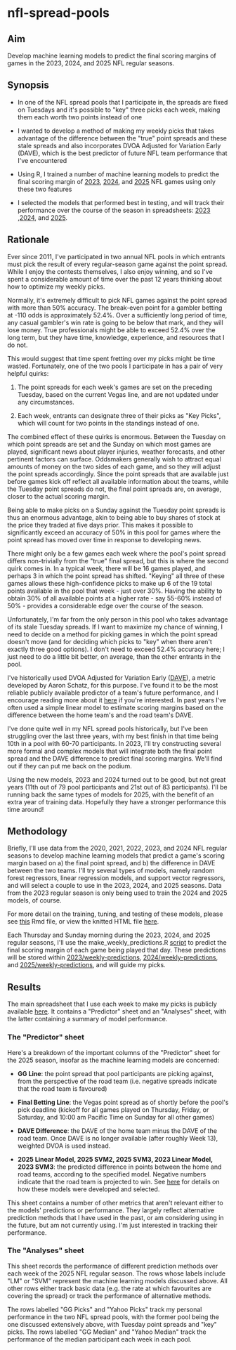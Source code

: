 # nfl-spread-pools
## Aim
Develop machine learning models to predict the final scoring margins of games in
the 2023, 2024, and 2025 NFL regular seasons.
## Synopsis
* In one of the NFL spread pools that I participate in, the spreads are fixed on
Tuesdays and it's possible to "key" three picks each week, making them each
worth two points instead of one

* I wanted to develop a method of making my weekly picks that takes advantage of
the difference between the "true" point spreads and these stale spreads and also
incorporates DVOA Adjusted for Variation Early (DAVE), which is the best
predictor of future NFL team performance that I've encountered

* Using R, I trained a number of machine learning models to predict the final
scoring margin of
[2023](https://decohn.github.io/nfl-spread-pools/2023/model-training.html),
[2024](https://decohn.github.io/nfl-spread-pools/2024/model-training.html), and
[2025](https://decohn.github.io/nfl-spread-pools/2025/model-training.html)
NFL games using only these two features

* I selected the models that performed best in testing, and will track their
performance over the course of the season in spreadsheets:
[2023](https://docs.google.com/spreadsheets/d/1dVnTsDZvxPkLAsYW6SPb1tOTNHe2bxtRAAwpPIAYwj0/edit?usp=sharing)
,[2024](https://docs.google.com/spreadsheets/d/1JBq1UFqZq2qJ4yNGzO1uhW1N025U4mpf9HskR_mAEJI/edit?usp=sharing),
and [2025](https://docs.google.com/spreadsheets/d/19EcIMy3SI9OcOJ6cSzHigufCkOG7_MDhou8Ge8xSZG8/edit?usp=sharing).

## Rationale
Ever since 2011, I've participated in two annual NFL pools in which entrants
must pick the result of every regular-season game against the point spread.
While I enjoy the contests themselves, I also enjoy winning, and so I've spent
a considerable amount of time over the past 12 years thinking about how to
optimize my weekly picks.

Normally, it's extremely difficult to pick NFL games against the point spread
with more than 50% accuracy. The break-even point for a gambler betting at -110
odds is approximately 52.4%. Over a sufficiently long period of time, any casual
gambler's win rate is going to be below that mark, and they will lose money.
True professionals might be able to exceed 52.4% over the long term, but they
have time, knowledge, experience, and resources that I do not.

This would suggest that time spent fretting over my picks might be time wasted.
Fortunately, one of the two pools I participate in has a pair of very helpful
quirks:

1. The point spreads for each week's games are set on the preceding Tuesday,
based on the current Vegas line, and are not updated under any circumstances.

2. Each week, entrants can designate three of their picks as "Key Picks", which
will count for two points in the standings instead of one.

The combined effect of these quirks is enormous. Between the Tuesday on which
point spreads are set and the Sunday on which most games are played, significant
news about player injuries, weather forecasts, and other pertinent factors can
surface. Oddsmakers generally wish to attract equal amounts of money on the two
sides of each game, and so they will adjust the point spreads accordingly.
Since the point spreads that are available just before games kick off reflect
all available information about the teams, while the Tuesday point spreads do
not, the final point spreads are, on average, closer to the actual scoring
margin.

Being able to make picks on a Sunday against the Tuesday point spreads
is thus an enormous advantage, akin to being able to buy shares of stock at the
price they traded at five days prior. This makes it possible to significantly
exceed an accuracy of 50% in this pool for games where the point spread has
moved over time in response to developing news.

There might only be a few games each week where the pool's point spread differs
non-trivially from the "true" final spread, but this is where the second quirk
comes in. In a typical week, there will be 16 games played, and perhaps 3 in
which the point spread has shifted. "Keying" all three of these games allows
these high-confidence picks to make up 6 of the 19 total points available in the
pool that week - just over 30%. Having the ability to obtain 30% of all
available points at a higher rate - say 55-60% instead of 50% - provides a
considerable edge over the course of the season.

Unfortunately, I'm far from the only person in this pool who takes advantage of
its stale Tuesday spreads. If I want to maximize my chance of winning, I need to
decide on a method for picking games in which the point spread doesn't move (and
for deciding which picks to "key" when there aren't exactly three good options).
I don't need to exceed 52.4% accuracy here; I just need to do a little bit
better, on average, than the other entrants in the pool.

I've historically used DVOA Adjusted for Variation Early
([DAVE](https://www.ftnfantasy.com/articles/FTN/104143/week-1-dvoa-dominant-dallas-cowboys)),
a metric developed by Aaron Schatz, for this purpose. I've found it to be the
most reliable publicly available predictor of a team's future performance, and I
encourage reading more about it
[here](https://www.ftnfantasy.com/articles/FTN/103241/dvoa-explainer) if you're
interested. In past years I've often used a simple linear model to estimate
scoring margins based on the difference between the home team's and the road
team's DAVE.

I've done quite well in my NFL spread pools historically, but I've been
struggling over the last three years, with my best finish in that time being
10th in a pool with 60-70 participants. In 2023, I'll try constructing
several more formal and complex models that will integrate both the final point
spread and the DAVE difference to predict final scoring margins. We'll find out
if they can put me back on the podium.

Using the new models, 2023 and 2024 turned out to be good, but not great years
(11th out of 79 pool participants and 21st out of 83 participants). I'll be
running back the same types of models for 2025, with the benefit of an extra
year of training data. Hopefully they have a stronger performance this time
around!

## Methodology
Briefly, I'll use data from the 2020, 2021, 2022, 2023, and 2024 NFL regular
seasons to develop machine learning models that predict a game's scoring margin
based on a) the final point spread, and b) the difference in DAVE between the
two teams. I'll try several types of models, namely random forest regressors,
linear regression models, and support vector regressors, and will select a
couple to use in the 2023, 2024, and 2025 seasons. Data from the 2023 regular
season is only being used to train the 2024 and 2025 models, of course.

For more detail on the training, tuning, and testing of these models, please see
[this](https://github.com/decohn/nfl-spread-pools/blob/main/2025/model-training.Rmd)
Rmd file, or view the knitted HTML file
[here](https://decohn.github.io/nfl-spread-pools/2025/model-training.html).

Each Thursday and Sunday morning during the 2023, 2024, and 2025 regular
seasons, I'll use the make_weekly_predictions.R
[script](https://github.com/decohn/nfl-spread-pools/blob/main/make_weekly_predictions.R)
to predict the final scoring margin of each game being played that day. These
predictions will be stored within
[2023/weekly-predictions](https://github.com/decohn/nfl-spread-pools/tree/main/2023/weekly-predictions),
[2024/weekly-predictions](https://github.com/decohn/nfl-spread-pools/tree/main/2024/weekly-predictions),
and [2025/weekly-predictions](https://github.com/decohn/nfl-spread-pools/tree/main/2025/weekly-predictions),
and will guide my picks.

## Results
The main spreadsheet that I use each week to make my picks is publicly available
[here](https://docs.google.com/spreadsheets/d/19EcIMy3SI9OcOJ6cSzHigufCkOG7_MDhou8Ge8xSZG8/edit?usp=sharing).
It contains a "Predictor" sheet and an "Analyses" sheet, with the latter
containing a summary of model performance.

### The "Predictor" sheet
Here's a breakdown of the important columns of the "Predictor" sheet for the
2025 season, insofar as the machine learning models are concerned:
* **GG Line**: the point spread that pool participants are picking against, from
the perspective of the road team (i.e. negative spreads indicate that the road
team is favoured)

* **Final Betting Line**: the Vegas point spread as of shortly before the pool's
pick deadline (kickoff for all games played on Thursday, Friday, or Saturday,
and 10:00 am Pacific Time on Sunday for all other games)

* **DAVE Difference**: the DAVE of the home team minus the DAVE of the road
team. Once DAVE is no longer available (after roughly Week 13), weighted DVOA is
used instead.

* **2025 Linear Model, 2025 SVM2, 2025 SVM3, 2023 Linear Model, 2023 SVM3**: the
predicted difference in points between the home and road teams, according to the
specified model. Negative numbers indicate that the road team is projected to
win. See [here](https://decohn.github.io/nfl-spread-pools/2025/model-training.html)
for details on how these models were developed and selected.

This sheet contains a number of other metrics that aren't relevant either to the
models' predictions or performance. They largely reflect alternative prediction
methods that I have used in the past, or am considering using in the future,
but am not currently using. I'm just interested in tracking their performance.

### The "Analyses" sheet
This sheet records the performance of different prediction methods over each
week of the 2025 NFL regular season. The rows whose labels include "LM" or "SVM"
represent the machine learning models discussed above. All other rows either
track basic data (e.g. the rate at which favourites are covering the spread) or
track the performance of alternative methods.

The rows labelled "GG Picks" and "Yahoo Picks" track my personal performance in
the two NFL spread pools, with the former pool being the one discussed
extensively above, with Tuesday point spreads and "key" picks. The rows labelled
"GG Median" and "Yahoo Median" track the performance of the median participant
each week in each pool.
